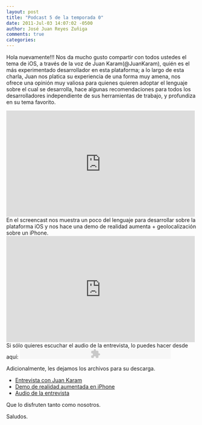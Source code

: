 ```yaml
---
layout: post
title: "Podcast 5 de la temporada 0"
date: 2011-Jul-03 14:07:02 -0500
author: José Juan Reyes Zuñiga
comments: true
categories: 
---
```


Hola nuevamente!!!
Nos da mucho gusto compartir con todos ustedes el tema de iOS, a través de la voz de Juan Karam(@JuanKaram), quién es el más experimentado desarrollador en esta plataforma; a lo largo de esta charla, Juan nos platica su experiencia de una forma muy amena, nos ofrece una opinión muy valiosa para quienes quieren adoptar el lenguaje sobre el cual se desarrolla, hace algunas recomendaciones para todos los desarrolladores independiente de sus herramientas de trabajo, y profundiza en su tema favorito.
<iframe src="http://player.vimeo.com/video/25886742?title=0&amp;byline=0&amp;portrait=0&amp;color=ff9933" height="281" width="500" frameborder="0"></iframe>
<!-- more -->
En el screencast nos muestra un poco del lenguaje para desarrollar sobre la plataforma iOS y nos hace una demo de realidad aumenta + geolocalización sobre un iPhone.
<iframe src="http://player.vimeo.com/video/25922093?title=0&amp;byline=0&amp;portrait=0&amp;color=ff9933" height="281" width="500" frameborder="0"></iframe>
Si sólo quieres escuchar el audio de la entrevista, lo puedes hacer desde aquí:
<object width="400" height="27" classid="clsid:d27cdb6e-ae6d-11cf-96b8-444553540000" codebase="http://download.macromedia.com/pub/shockwave/cabs/flash/swflash.cab#version=6,0,40,0"><param name="src" value="http://www.google.com/reader/ui/3523697345-audio-player.swf" /><param name="quality" value="best" /><param name="flashvars" value="audioUrl=http://s3.amazonaws.com/media.vivecodigo.org/podcast/temporada0/ViveCodigo00x05_a.mp3" /><embed width="400" height="27" type="application/x-shockwave-flash" src="http://www.google.com/reader/ui/3523697345-audio-player.swf" quality="best" flashvars="audioUrl=http://s3.amazonaws.com/media.vivecodigo.org/podcast/temporada0/ViveCodigo00x05_a.mp3" /></object>

Adicionalmente, les dejamos los archivos para su descarga.
<ul>
  <li><a href="http://s3.amazonaws.com/media.vivecodigo.org/podcast/temporada0/ViveCodigo00x05_a.mov">Entrevista con Juan Karam</a></li>
  <li><a href="http://s3.amazonaws.com/media.vivecodigo.org/podcast/temporada0/ViveCodigo00x05_b.mov">Demo de realidad aumentada en iPhone</a></li>
  <li><a href="http://s3.amazonaws.com/media.vivecodigo.org/podcast/temporada0/ViveCodigo00x05_a.mp3">Audio de la entrevista</a></li>
</ul>
Que lo disfruten tanto como nosotros.

Saludos.
